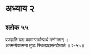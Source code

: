 # अध्याय २

## श्लोक ५५

प्रजहाति यदा कामान्सर्वान्पार्थ मनोगतान् ।<br>आत्मन्येवात्मना तुष्टः स्थितप्रज्ञस्तदोच्यते ॥ २-५५॥<br><br>

